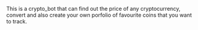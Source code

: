 This is a crypto_bot that can find out the price of any cryptocurrency, convert and also create your own porfolio of favourite coins that you want to track.
